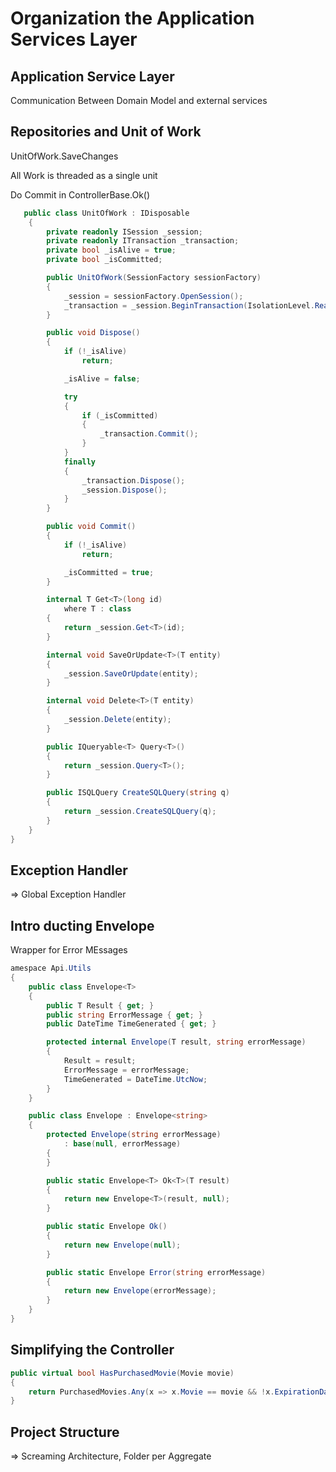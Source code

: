 #  Organization the Application Services Layer

## Application Service Layer

Communication Between Domain Model and external services

## Repositories and Unit of Work

UnitOfWork.SaveChanges

All Work is threaded as a single unit

Do Commit in ControllerBase.Ok()

```C#
   public class UnitOfWork : IDisposable
    {
        private readonly ISession _session;
        private readonly ITransaction _transaction;
        private bool _isAlive = true;
        private bool _isCommitted;

        public UnitOfWork(SessionFactory sessionFactory)
        {
            _session = sessionFactory.OpenSession();
            _transaction = _session.BeginTransaction(IsolationLevel.ReadCommitted);
        }

        public void Dispose()
        {
            if (!_isAlive)
                return;

            _isAlive = false;

            try
            {
                if (_isCommitted)
                {
                    _transaction.Commit();
                }
            }
            finally
            {
                _transaction.Dispose();
                _session.Dispose();
            }
        }

        public void Commit()
        {
            if (!_isAlive)
                return;

            _isCommitted = true;
        }

        internal T Get<T>(long id)
            where T : class
        {
            return _session.Get<T>(id);
        }

        internal void SaveOrUpdate<T>(T entity)
        {
            _session.SaveOrUpdate(entity);
        }

        internal void Delete<T>(T entity)
        {
            _session.Delete(entity);
        }

        public IQueryable<T> Query<T>()
        {
            return _session.Query<T>();
        }

        public ISQLQuery CreateSQLQuery(string q)
        {
            return _session.CreateSQLQuery(q);
        }
    }
}
```

## Exception Handler

=> Global Exception Handler

## Intro ducting Envelope

Wrapper for Error MEssages

```C#
amespace Api.Utils
{
    public class Envelope<T>
    {
        public T Result { get; }
        public string ErrorMessage { get; }
        public DateTime TimeGenerated { get; }

        protected internal Envelope(T result, string errorMessage)
        {
            Result = result;
            ErrorMessage = errorMessage;
            TimeGenerated = DateTime.UtcNow;
        }
    }

    public class Envelope : Envelope<string>
    {
        protected Envelope(string errorMessage)
            : base(null, errorMessage)
        {
        }

        public static Envelope<T> Ok<T>(T result)
        {
            return new Envelope<T>(result, null);
        }

        public static Envelope Ok()
        {
            return new Envelope(null);
        }

        public static Envelope Error(string errorMessage)
        {
            return new Envelope(errorMessage);
        }
    }
}

```

## Simplifying the Controller

```C#
public virtual bool HasPurchasedMovie(Movie movie)
{
    return PurchasedMovies.Any(x => x.Movie == movie && !x.ExpirationDate.IsExpired);
}
```


## Project Structure

=> Screaming Architecture, Folder per Aggregate
